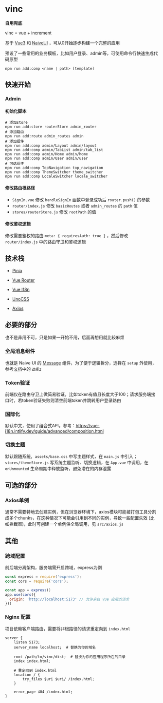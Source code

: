 # vinc

**自用兜底**

vinc = vue + increment

基于 [Vue3](https://vuejs.org/) 和 [NaiveUI](https://www.naiveui.com/zh-CN/os-theme) ，可从0开始逐步构建一个完整的应用

预设了一些常用的业务模板，比如用户登录、admin等，可使用命令行快速生成代码原型

```shell
npm run add:comp <name | path> [template]
```



## 快速开始

### Admin

#### 初始化脚本

```shell
# 添加store
npm run add:store routerStore admin_router
# 添加路由
npm run add:route admin_routes admin
# 添加组件
npm run add:comp admin/Layout admin/layout
npm run add:comp admin/TabList admin/tab_list
npm run add:comp admin/Home admin/home
npm run add:comp admin/User admin/user
# 可选组件
npm run add:comp TopNavigation top_navigation
npm run add:comp ThemeSwitcher theme_switcher
npm run add:comp LocaleSwitcher locale_switcher
```

#### 修改路由根路径

- `SignIn.vue` 修改 `handleSignIn` 函数中登录成功后 `router.push()` 的参数
- `router/index.js` 修改 `basicRoutes` 或者 `admin_routes` 的 `path` 值
- `stores/routerStore.js` 修改 `rootPath` 的值

#### 修改鉴权逻辑

修改需要鉴权的路由 `meta: { requiresAuth: true }` ，然后修改 `router/index.js` 中的路由守卫和鉴权逻辑



## 技术栈

- [Pinia](https://pinia.vuejs.org/)

- [Vue Router](https://router.vuejs.org/)
- [Vue I18n](https://vue-i18n.intlify.dev/)
- [UnoCSS](https://unocss.dev/)
- [Axios](https://axios-http.com/)



## 必要的部分

也不是非用不可，只是如果一开始不用，后面再想用就比较麻烦

### 全局消息组件

也就是 Naive UI 的 [Message](https://www.naiveui.com/zh-CN/os-theme/components/message) 组件，为了便于逻辑拆分，选择在 `setup` 外使用，参考[文档](https://www.naiveui.com/zh-CN/os-theme/components/message#%E5%9C%A8-setup-%E5%A4%96%E4%BD%BF%E7%94%A8)中的 `选择2`

### Token验证

前端仅在路由守卫上做简易验证，比如token有值且长度大于100；请求服务端接口时，若token验证失败则清空前端token并跳转用户登录路由

### 国际化

默认中文，使用了组合式API，参考：https://vue-i18n.intlify.dev/guide/advanced/composition.html

### 切换主题

默认跟随系统，`assets/base.css` 中写主题样式，在 `main.js` 中引入；`stores/themeStore.js` 写系统主题监听、切换逻辑，在 `App.vue` 中调用，在 `onUnmounted` 生命周期中释放监听，避免潜在的内存泄露



## 可选的部分

### Axios单例

通常不需要特地去创建实例，但在浏览器环境下，axios模块可能被打包工具分割成多个chunks，在这种情况下可能会引用到不同的实例，导致一些配置失效 (比如拦截器)，此时可创建一个单例供全局调用，见 `src/axios.js`



## 其他

### 跨域配置

前后端分离架构，服务端需开启跨域，express为例

```javascript
const express = require('express');
const cors = require('cors');

const app = express()
app.use(cors({
  origin: 'http://localhost:5173' // 允许来自 Vue 应用的请求
}))
```

### Nginx 配置

项目依赖客户端路由，需要将非根路径的请求重定向到 `index.html` 

```nginx
server {
    listen 5173;
    server_name localhost;  # 替换为你的域名

    root /path/to/vinc/dist;  # 替换为你的应用程序所在的目录
  	index index.html;

    # 重定向到 index.html
    location / {
        try_files $uri $uri/ /index.html;
    }

    error_page 404 /index.html;
}
```





